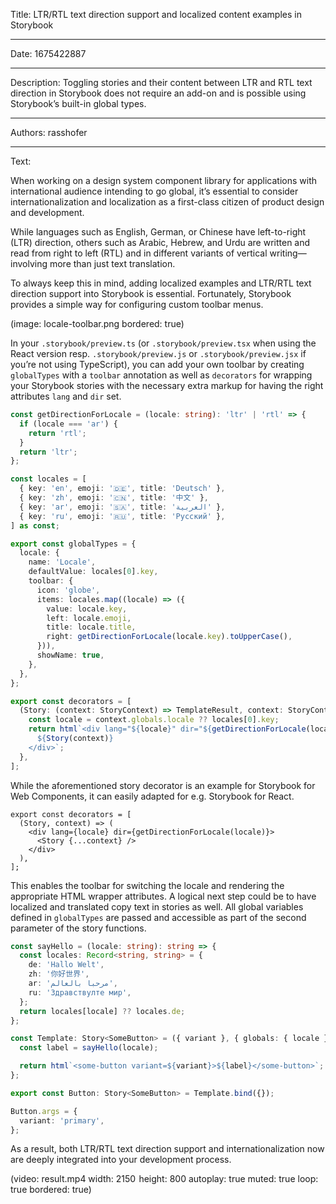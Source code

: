 Title: LTR/RTL text direction support and localized content examples in Storybook

-----

Date: 1675422887

-----

Description: Toggling stories and their content between LTR and RTL text direction in Storybook does not require an add-on and is possible using Storybook’s built-in global types.

-----

Authors: rasshofer

-----

Text:

When working on a design system component library for applications with international audience intending to go global, it’s essential to consider internationalization and localization as a first-class citizen of product design and development.

While languages such as English, German, or Chinese have left-to-right (LTR) direction, others such as Arabic, Hebrew, and Urdu are written and read from right to left (RTL) and in different variants of vertical writing—involving more than just text translation.

To always keep this in mind, adding localized examples and LTR/RTL text direction support into Storybook is essential. Fortunately, Storybook provides a simple way for configuring custom toolbar menus.

(image: locale-toolbar.png bordered: true)

In your `.storybook/preview.ts` (or `.storybook/preview.tsx` when using the React version resp. `.storybook/preview.js` or `.storybook/preview.jsx` if you’re not using TypeScript), you can add your own toolbar by creating `globalTypes` with a `toolbar` annotation as well as `decorators` for wrapping your Storybook stories with the necessary extra markup for having the right attributes `lang` and `dir` set.

```ts
const getDirectionForLocale = (locale: string): 'ltr' | 'rtl' => {
  if (locale === 'ar') {
    return 'rtl';
  }
  return 'ltr';
};

const locales = [
  { key: 'en', emoji: '🇩🇪', title: 'Deutsch' },
  { key: 'zh', emoji: '🇨🇳', title: '中文' },
  { key: 'ar', emoji: '🇸🇦', title: 'العربية' },
  { key: 'ru', emoji: '🇷🇺', title: 'Русский' },
] as const;

export const globalTypes = {
  locale: {
    name: 'Locale',
    defaultValue: locales[0].key,
    toolbar: {
      icon: 'globe',
      items: locales.map((locale) => ({
        value: locale.key,
        left: locale.emoji,
        title: locale.title,
        right: getDirectionForLocale(locale.key).toUpperCase(),
      })),
      showName: true,
    },
  },
};

export const decorators = [
  (Story: (context: StoryContext) => TemplateResult, context: StoryContext) => {
    const locale = context.globals.locale ?? locales[0].key;
    return html`<div lang="${locale}" dir="${getDirectionForLocale(locale)}">
      ${Story(context)}
    </div>`;
  },
];
```

While the aforementioned story decorator is an example for Storybook for Web Components, it can easily adapted for e.g. Storybook for React.

```tsx
export const decorators = [
  (Story, context) => (
    <div lang={locale} dir={getDirectionForLocale(locale)}>
      <Story {...context} />
    </div>
  ),
];
```

This enables the toolbar for switching the locale and rendering the appropriate HTML wrapper attributes. A logical next step could be to have localized and translated copy text in stories as well. All global variables defined in `globalTypes` are passed and accessible as part of the second parameter of the story functions.

```ts
const sayHello = (locale: string): string => {
  const locales: Record<string, string> = {
    de: 'Hallo Welt',
    zh: '你好世界',
    ar: 'مرحبا بالعالم',
    ru: 'Здравствулте мир',
  };
  return locales[locale] ?? locales.de;
};

const Template: Story<SomeButton> = ({ variant }, { globals: { locale } }) => {
  const label = sayHello(locale);

  return html`<some-button variant=${variant}>${label}</some-button>`;
};

export const Button: Story<SomeButton> = Template.bind({});

Button.args = {
  variant: 'primary',
};
```

As a result, both LTR/RTL text direction support and internationalization now are deeply integrated into your development process.

(video: result.mp4 width: 2150  height: 800 autoplay: true muted: true loop: true bordered: true)
